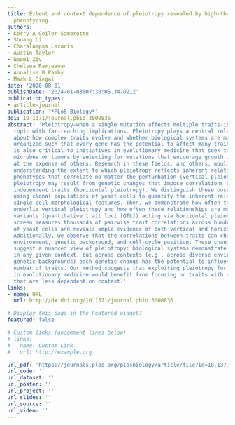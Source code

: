 ```yaml
---
title: Extent and context dependence of pleiotropy revealed by high-throughput single-cell
  phenotyping.
authors:
- Kerry A Geiler-Samerotte
- Shuang Li
- Charalampos Lazaris
- Austin Taylor
- Naomi Ziv
- Chelsea Ramjeawan
- Annalise B Paaby
- Mark L Siegal
date: '2020-08-01'
publishDate: '2024-01-03T07:30:05.347021Z'
publication_types:
- article-journal
publication: '*PLoS Biology*'
doi: 10.1371/journal.pbio.3000836
abstract: 'Pleiotropy-when a single mutation affects multiple traits-is a controversial
  topic with far-reaching implications. Pleiotropy plays a central role in debates
  about how complex traits evolve and whether biological systems are modular or are
  organized such that every gene has the potential to affect many traits. Pleiotropy
  is also critical to initiatives in evolutionary medicine that seek to trap infectious
  microbes or tumors by selecting for mutations that encourage growth in some conditions
  at the expense of others. Research in these fields, and others, would benefit from
  understanding the extent to which pleiotropy reflects inherent relationships among
  phenotypes that correlate no matter the perturbation (vertical pleiotropy). Alternatively,
  pleiotropy may result from genetic changes that impose correlations between otherwise
  independent traits (horizontal pleiotropy). We distinguish these possibilities by
  using clonal populations of yeast cells to quantify the inherent relationships between
  single-cell morphological features. Then, we demonstrate how often these relationships
  underlie vertical pleiotropy and how often these relationships are modified by genetic
  variants (quantitative trait loci [QTL]) acting via horizontal pleiotropy. Our comprehensive
  screen measures thousands of pairwise trait correlations across hundreds of thousands
  of yeast cells and reveals ample evidence of both vertical and horizontal pleiotropy.
  Additionally, we observe that the correlations between traits can change with the
  environment, genetic background, and cell-cycle position. These changing dependencies
  suggest a nuanced view of pleiotropy: biological systems demonstrate limited pleiotropy
  in any given context, but across contexts (e.g., across diverse environments and
  genetic backgrounds) each genetic change has the potential to influence a larger
  number of traits. Our method suggests that exploiting pleiotropy for applications
  in evolutionary medicine would benefit from focusing on traits with correlations
  that are less dependent on context.'
links:
- name: URL
  url: http://dx.doi.org/10.1371/journal.pbio.3000836

# Display this page in the Featured widget?
featured: false

# Custom links (uncomment lines below)
# links:
# - name: Custom Link
#   url: http://example.org

url_pdf: 'https://journals.plos.org/plosbiology/article/file?id=10.1371/journal.pbio.3000836&type=printable'
url_code: ''
url_dataset: ''
url_poster: ''
url_project: ''
url_slides: ''
url_source: ''
url_video: ''
---
```

